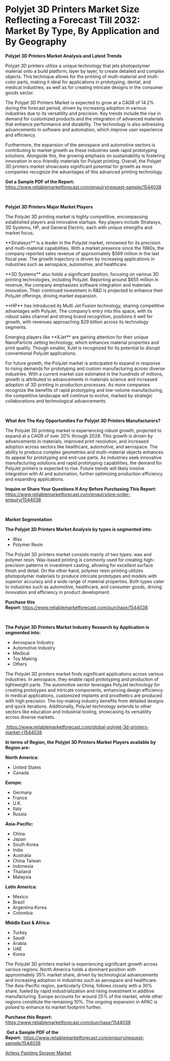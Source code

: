 <p><h1>Polyjet 3D Printers Market Size Reflecting a Forecast Till 2032: Market By Type, By Application and By Geography</h1></p><p><strong>Polyjet 3D Printers Market Analysis and Latest Trends</strong></p>
<p><p>Polyjet 3D printers utilize a unique technology that jets photopolymer material onto a build platform, layer by layer, to create detailed and complex objects. This technique allows for the printing of multi-material and multi-color parts, making it ideal for applications in prototyping, dental, and medical industries, as well as for creating intricate designs in the consumer goods sector.</p><p>The Polyjet 3D Printers Market is expected to grow at a CAGR of 14.2% during the forecast period, driven by increasing adoption in various industries due to its versatility and precision. Key trends include the rise in demand for customized products and the integration of advanced materials that enhance performance and durability. The technology is also witnessing advancements in software and automation, which improve user experience and efficiency.</p><p>Furthermore, the expansion of the aerospace and automotive sectors is contributing to market growth as these industries seek rapid prototyping solutions. Alongside this, the growing emphasis on sustainability is fostering innovation in eco-friendly materials for Polyjet printing. Overall, the Polyjet 3D printers market showcases significant potential for growth as more companies recognize the advantages of this advanced printing technology.</p></p>
<p><strong>Get a Sample PDF of the Report:&nbsp;</strong> <a href="https://www.reliablemarketforecast.com/enquiry/request-sample/1544038?utm_campaign=2294&utm_medium=2&utm_source=Github&utm_content=ia&utm_term=08042025&utm_id=polyjet-3d-printers">https://www.reliablemarketforecast.com/enquiry/request-sample/1544038</a></p>
<p>&nbsp;</p>
<p><strong>Polyjet 3D Printers Major Market Players</strong></p>
<p><p>The PolyJet 3D printing market is highly competitive, encompassing established players and innovative startups. Key players include Stratasys, 3D Systems, HP, and General Electric, each with unique strengths and market focus.</p><p>**Stratasys** is a leader in the PolyJet market, renowned for its precision and multi-material capabilities. With a market presence since the 1980s, the company reported sales revenue of approximately $569 million in the last fiscal year. The growth trajectory is driven by increasing applications in industries such as aerospace, automotive, and healthcare.</p><p>**3D Systems** also holds a significant position, focusing on various 3D printing technologies, including PolyJet. Reporting around $655 million in revenue, the company emphasizes software integration and materials innovation. Their continued investment in R&D is projected to enhance their PolyJet offerings, driving market expansion.</p><p>**HP** has introduced its Multi Jet Fusion technology, sharing competitive advantages with PolyJet. The company’s entry into this space, with its robust sales channel and strong brand recognition, positions it well for growth, with revenues approaching $29 billion across its technology segments.</p><p>Emerging players like **XJet** are gaining attention for their unique NanoParticle Jetting technology, which enhances material properties and print quality. Though smaller, XJet is recognized for its potential to disrupt conventional PolyJet applications.</p><p>For future growth, the PolyJet market is anticipated to expand in response to rising demands for prototyping and custom manufacturing across diverse industries. With a current market size estimated in the hundreds of millions, growth is attributed to advancements in materials science and increased adoption of 3D printing in production processes. As more companies recognize the benefits of rapid prototyping and low-volume manufacturing, the competitive landscape will continue to evolve, marked by strategic collaborations and technological advancements.</p></p>
<p>&nbsp;</p>
<p><strong>What Are The Key Opportunities For Polyjet 3D Printers Manufacturers?</strong></p>
<p><p>The PolyJet 3D printing market is experiencing robust growth, projected to expand at a CAGR of over 20% through 2028. This growth is driven by advancements in materials, improved print resolution, and increased adoption across sectors like healthcare, automotive, and aerospace. The ability to produce complex geometries and multi-material objects enhances its appeal for prototyping and end-use parts. As industries seek innovative manufacturing solutions and rapid prototyping capabilities, the demand for PolyJet printers is expected to rise. Future trends will likely involve integration with AI and automation, further optimizing production efficiency and expanding applications.</p></p>
<p><strong>Inquire or Share Your Questions If Any Before Purchasing This Report:</strong> <a href="https://www.reliablemarketforecast.com/enquiry/pre-order-enquiry/1544038?utm_campaign=2294&utm_medium=2&utm_source=Github&utm_content=ia&utm_term=08042025&utm_id=polyjet-3d-printers">https://www.reliablemarketforecast.com/enquiry/pre-order-enquiry/1544038</a></p>
<p>&nbsp;</p>
<p><strong>Market Segmentation</strong></p>
<p><strong>The Polyjet 3D Printers Market Analysis by types is segmented into:</strong></p>
<p><ul><li>Wax</li><li>Polymer Resin</li></ul></p>
<p><p>The PolyJet 3D printers market consists mainly of two types: wax and polymer resin. Wax-based printing is commonly used for creating high-precision patterns in investment casting, allowing for excellent surface finish and detail. On the other hand, polymer resin printing utilizes photopolymer materials to produce intricate prototypes and models with superior accuracy and a wide range of material properties. Both types cater to industries such as automotive, healthcare, and consumer goods, driving innovation and efficiency in product development.</p></p>
<p><strong>Purchase this Report:&nbsp;</strong><a href="https://www.reliablemarketforecast.com/purchase/1544038?utm_campaign=2294&utm_medium=2&utm_source=Github&utm_content=ia&utm_term=08042025&utm_id=polyjet-3d-printers">https://www.reliablemarketforecast.com/purchase/1544038</a></p>
<p>&nbsp;</p>
<p><strong>The Polyjet 3D Printers Market Industry Research by Application is segmented into:</strong></p>
<p><ul><li>Aerospace Industry</li><li>Automotive Industry</li><li>Medical</li><li>Toy Making</li><li>Others</li></ul></p>
<p><p>The PolyJet 3D printers market finds significant applications across various industries. In aerospace, they enable rapid prototyping and production of lightweight parts. The automotive sector leverages PolyJet technology for creating prototypes and intricate components, enhancing design efficiency. In medical applications, customized implants and prosthetics are produced with high precision. The toy-making industry benefits from detailed designs and quick iterations. Additionally, PolyJet technology extends to other sectors like education and industrial tooling, showcasing its versatility across diverse markets.</p></p>
<p><a href="https://www.reliablemarketforecast.com/global-polyjet-3d-printers-market-r1544038?utm_campaign=2294&utm_medium=2&utm_source=Github&utm_content=ia&utm_term=08042025&utm_id=polyjet-3d-printers">&nbsp;https://www.reliablemarketforecast.com/global-polyjet-3d-printers-market-r1544038</a></p>
<p><strong>In terms of Region, the Polyjet 3D Printers Market Players available by Region are:</strong></p>
<p>
    <p> <strong> North America: </strong>
        <ul>
            <li>United States</li>
            <li>Canada</li>
        </ul>
        </p> 
    <p> <strong> Europe: </strong>
        <ul>
            <li>Germany</li>
            <li>France</li>
            <li>U.K.</li>
            <li>Italy</li>
            <li>Russia</li>
        </ul>
        </p> 
    <p> <strong> Asia-Pacific: </strong>
        <ul>
            <li>China</li>
            <li>Japan</li>
            <li>South Korea</li>
            <li>India</li>
            <li>Australia</li>
            <li>China Taiwan</li>
            <li>Indonesia</li>
            <li>Thailand</li>
            <li>Malaysia</li>
        </ul>
        </p> 
    <p> <strong> Latin America: </strong>
        <ul>
            <li>Mexico</li>
            <li>Brazil</li>
            <li>Argentina Korea</li>
            <li>Colombia</li>
        </ul>
        </p> 
    <p> <strong> Middle East & Africa: </strong>
        <ul>
            <li>Turkey</li>
            <li>Saudi</li>
            <li>Arabia</li>
            <li>UAE</li>
            <li>Korea</li>
        </ul>
    </p>
    </p>
<p><p>The PolyJet 3D printers market is experiencing significant growth across various regions. North America holds a dominant position with approximately 35% market share, driven by technological advancements and increasing adoption in industries such as aerospace and healthcare. The Asia-Pacific region, particularly China, follows closely with a 30% share, fueled by rapid industrialization and rising investment in additive manufacturing. Europe accounts for around 25% of the market, while other regions constitute the remaining 10%. The ongoing expansion in APAC is poised to enhance its market footprint further.</p></p>
<p><strong>Purchase this Report: </strong><a href="https://www.reliablemarketforecast.com/purchase/1544038?utm_campaign=2294&utm_medium=2&utm_source=Github&utm_content=ia&utm_term=08042025&utm_id=polyjet-3d-printers">https://www.reliablemarketforecast.com/purchase/1544038</a></p>
<p>&nbsp;<strong>Get a Sample PDF of the Report:&nbsp;&nbsp;</strong><a href="https://www.reliablemarketforecast.com/enquiry/request-sample/1544038?utm_campaign=2294&utm_medium=2&utm_source=Github&utm_content=ia&utm_term=08042025&utm_id=polyjet-3d-printers">https://www.reliablemarketforecast.com/enquiry/request-sample/1544038</a></p>
<p><strong></strong></p>
<p><p><a href="https://github.com/ajegiobitsa/Market-Research-Report-List-1/blob/main/airless-painting-sprayer-market.md?utm_campaign=2294&utm_medium=2&utm_source=Github&utm_content=ia&utm_term=08042025&utm_id=polyjet-3d-printers">Airless Painting Sprayer Market</a></p></p>